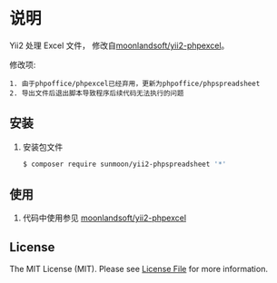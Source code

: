 # 说明

Yii2 处理 Excel 文件， 修改自[moonlandsoft/yii2-phpexcel](https://github.com/moonlandsoft/yii2-phpexcel)。

 修改项:
    
    1. 由于phpoffice/phpexcel已经弃用，更新为phpoffice/phpspreadsheet
    2. 导出文件后退出脚本导致程序后续代码无法执行的问题

## 安装

 1. 安装包文件

	``` bash
	$ composer require sunmoon/yii2-phpspreadsheet '*'
	```

## 使用

1. 代码中使用参见 [moonlandsoft/yii2-phpexcel](https://github.com/moonlandsoft/yii2-phpexcel)

## License

The MIT License (MIT). Please see [License File](LICENSE.md) for more information.

